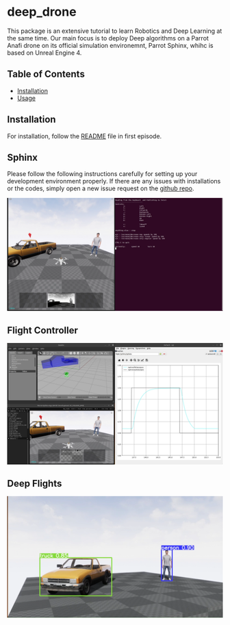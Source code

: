 # deep_drone

This package is an extensive tutorial to learn Robotics and Deep Learning at the same time. Our main focus is to deploy Deep algorithms on a Parrot Anafi drone on its official simulation environemnt, Parrot Sphinx, whihc is based on Unreal Engine 4. 



<!-- ![GIF](./repo/frame/test_pursuit_z.gif) -->

## Table of Contents

- [Installation](#installation)
- [Usage](#usage)



## Installation

For installation, follow the [README](src/Ep1_Installations/README.md) file in first episode.



## Sphinx

Please follow the following instructions carefully for setting up your development environment properly. If there are any issues with installations or the codes, simply open a new issue request on the  [github repo](https://github.com/amir-ebram/deep_drone).


![Alt Text](./media/Keyboard.png)


## Flight Controller

![Alt Text](./media/PID.png)

## Deep Flights

![Alt Text](./media/Detector.png)

